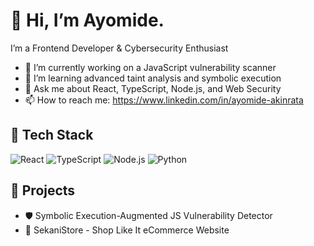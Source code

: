 # 👋 Hi, I’m Ayomide.

I’m a Frontend Developer & Cybersecurity Enthusiast  
- 🔭 I’m currently working on a JavaScript vulnerability scanner  
- 🌱 I’m learning advanced taint analysis and symbolic execution  
- 💬 Ask me about React, TypeScript, Node.js, and Web Security  
- 📫 How to reach me: https://www.linkedin.com/in/ayomide-akinrata

## 🚀 Tech Stack
![React](https://sekani-portfolio.netlify.app/)
![TypeScript](https://github.com/xclusive-3G/shop-like-it-user-interface-frontend.git)
![Node.js](https://github.com/xclusive-3G/dashboard-shop-like-it-backend.git)
![Python](https://github.com/xclusive-3G/ivy.git)

## 📌 Projects
- 🛡️ Symbolic Execution-Augmented JS Vulnerability Detector
- 🛒 SekaniStore - Shop Like It eCommerce Website
